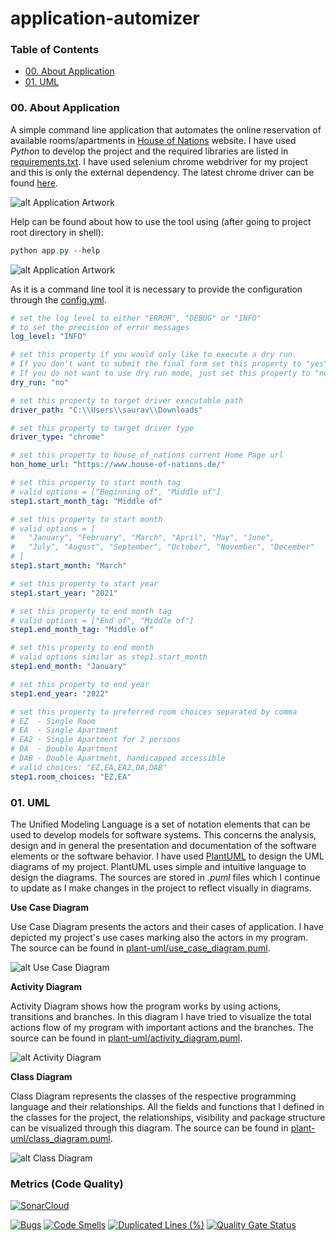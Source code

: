 # application-automizer

### Table of Contents
* [00. About Application](#about-application)
* [01. UML](#uml)

### <a name="about-application"></a>00. About Application

A simple command line application that automates the online reservation of available rooms/apartments in 
[House of Nations](https://www.house-of-nations.de/) website. I have used *Python* to develop the project and the 
required libraries are listed in [requirements.txt](requirements.txt). I have used selenium chrome webdriver for 
my project and this is only the external dependency. The latest chrome driver can be found [here](https://chromedriver.chromium.org/downloads).

![alt Application Artwork](images/aa-artwork.png)

Help can be found about how to use the tool using (after going to project root directory in shell):
```PowerShell
python app.py --help
```
![alt Application Artwork](images/output-help-command.png)

As it is a command line tool it is necessary to provide the configuration through the [config.yml](resource/config.yml).
```YAML
# set the log level to either "ERROR", "DEBUG" or "INFO"
# to set the precision of error messages
log_level: "INFO"

# set this property if you would only like to execute a dry run.
# If you don't want to submit the final form set this property to "yes".
# If you do not want to use dry run mode, just set this property to "no".
dry_run: "no"

# set this property to target driver executable path
driver_path: "C:\\Users\\saurav\\Downloads"

# set this property to target driver type
driver_type: "chrome"

# set this property to house_of_nations current Home Page url
hon_home_url: "https://www.house-of-nations.de/"

# set this property to start month tag
# valid options = ["Beginning of", "Middle of"]
step1.start_month_tag: "Middle of"

# set this property to start month
# valid options = [
#   "January", "February", "March", "April", "May", "June",
#   "July", "August", "September", "October", "November", "December"
# ]
step1.start_month: "March"

# set this property to start year
step1.start_year: "2021"

# set this property to end month tag
# valid options = ["End of", "Middle of"]
step1.end_month_tag: "Middle of"

# set this property to end month
# valid options similar as step1.start_month
step1.end_month: "January"

# set this property to end year
step1.end_year: "2022"

# set this property to preferred room choices separated by comma
# EZ  - Single Room
# EA  - Single Apartment
# EA2 - Single Apartment for 2 persons
# DA  - Double Apartment
# DAB - Double Apartment, handicapped accessible
# valid choices: "EZ,EA,EA2,DA,DAB"
step1.room_choices: "EZ,EA"
```   

### <a name="uml"></a>01. UML
The Unified Modeling Language is a set of notation elements that can be used to develop models for software systems. 
This concerns the analysis, design and in general the presentation and documentation of the software elements or the 
software behavior. I have used [PlantUML](https://plantuml.com/) to design the UML diagrams of my project. PlantUML 
uses simple and intuitive language to design the diagrams. The sources are stored in *.puml* files which I continue 
to update as I make changes in the project to reflect visually in diagrams. 

**Use Case Diagram**

Use Case Diagram presents the actors and their cases of application. I have depicted my project's use cases marking 
also the actors in my program. The source can be found in [plant-uml/use_case_diagram.puml](plant-uml/use_case_diagram.puml). 

![alt Use Case Diagram](images/use_case_diagram.svg)

**Activity Diagram**

Activity Diagram shows how the program works by using actions, transitions and branches. In this diagram I have tried 
to visualize the total actions flow of my program with important actions and the branches. The source can be found in 
[plant-uml/activity_diagram.puml](plant-uml/activity_diagram.puml).

![alt Activity Diagram](images/activity_diagram.svg)

**Class Diagram**

Class Diagram represents the classes of the respective programming language and their relationships. All the fields 
and functions that I defined in the classes for the project, the relationships, visibility and package structure can 
be visualized through this diagram. The source can be found in [plant-uml/class_diagram.puml](plant-uml/class_diagram.puml).

![alt Class Diagram](images/class_diagram.svg)

### Metrics (Code Quality)

[![SonarCloud](https://sonarcloud.io/images/project_badges/sonarcloud-white.svg)](https://sonarcloud.io/dashboard?id=sksdotsauravs-beuth_application-automizer)

[![Bugs](https://sonarcloud.io/api/project_badges/measure?project=sksdotsauravs-beuth_application-automizer&metric=bugs)](https://sonarcloud.io/dashboard?id=sksdotsauravs-beuth_application-automizer) [![Code Smells](https://sonarcloud.io/api/project_badges/measure?project=sksdotsauravs-beuth_application-automizer&metric=code_smells)](https://sonarcloud.io/dashboard?id=sksdotsauravs-beuth_application-automizer) [![Duplicated Lines (%)](https://sonarcloud.io/api/project_badges/measure?project=sksdotsauravs-beuth_application-automizer&metric=duplicated_lines_density)](https://sonarcloud.io/dashboard?id=sksdotsauravs-beuth_application-automizer) [![Quality Gate Status](https://sonarcloud.io/api/project_badges/measure?project=sksdotsauravs-beuth_application-automizer&metric=alert_status)](https://sonarcloud.io/dashboard?id=sksdotsauravs-beuth_application-automizer)

